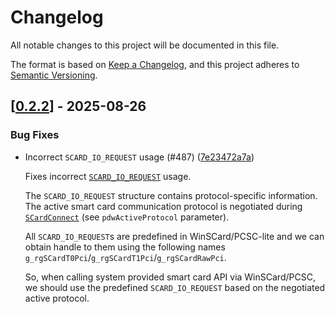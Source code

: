 # Changelog

All notable changes to this project will be documented in this file.

The format is based on [Keep a Changelog](https://keepachangelog.com/en/1.0.0/),
and this project adheres to [Semantic Versioning](https://semver.org/spec/v2.0.0.html).


## [[0.2.2](https://github.com/Devolutions/sspi-rs/compare/winscard-v0.2.1...winscard-v0.2.2)] - 2025-08-26

### <!-- 4 -->Bug Fixes

- Incorrect `SCARD_IO_REQUEST` usage (#487) ([7e23472a7a](https://github.com/Devolutions/sspi-rs/commit/7e23472a7af347460a89379f28dc56701f7be97e)) 

  Fixes incorrect
  [`SCARD_IO_REQUEST`](https://learn.microsoft.com/en-us/windows/win32/secauthn/scard-io-request)
  usage.
  
  The `SCARD_IO_REQUEST` structure contains protocol-specific information.
  The active smart card communication protocol is negotiated during
  [`SCardConnect`](https://learn.microsoft.com/en-us/windows/win32/api/winscard/nf-winscard-scardconnectw)
  (see `pdwActiveProtocol` parameter).
  
  All `SCARD_IO_REQUEST`s are predefined in WinSCard/PCSC-lite and we can
  obtain handle to them using the following names
  `g_rgSCardT0Pci`/`g_rgSCardT1Pci`/`g_rgSCardRawPci`.
  
  So, when calling system provided smart card API via WinSCard/PCSC, we
  should use the predefined `SCARD_IO_REQUEST` based on the negotiated
  active protocol.


